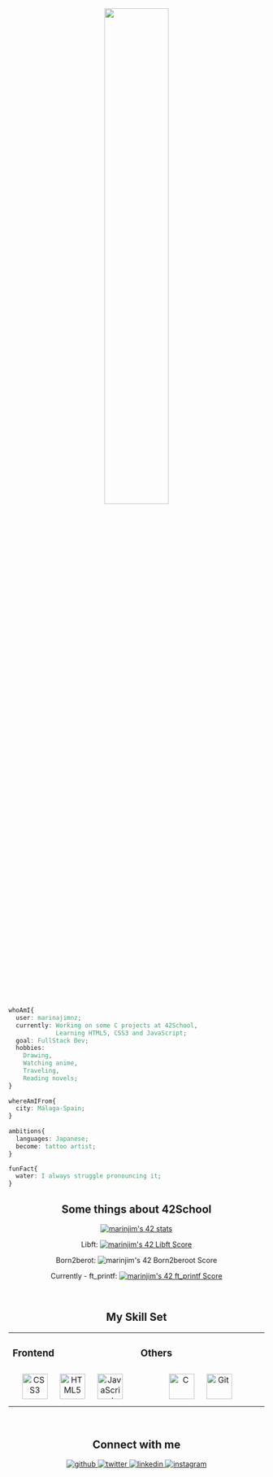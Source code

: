 <div align="center">
<img src="https://rishavanand.github.io/static/images/greetings.gif" align="center" style="width: 50%" />
  
</div>

````CSS
whoAmI{
  user: marinajimnz;
  currently: Working on some C projects at 42School,
             Learning HTML5, CSS3 and JavaScript;
  goal: FullStack Dev;
  hobbies:
    Drawing,
    Watching anime,
    Traveling,
    Reading novels;
}
   
whereAmIFrom{
  city: Málaga-Spain;
}
   
ambitions{
  languages: Japanese;
  become: tattoo artist;
}

funFact{
  water: I always struggle pronouncing it;
}

````


</td></tr></table>  
<div align="center">  
  
## Some things about 42School

  
[![marinjim's 42 stats](https://badge42.vercel.app/api/v2/clamekn1x00350gidanxmk9bz/stats?cursusId=21&coalitionId=274)](https://github.com/JaeSeoKim/badge42)
  
Libft: [![marinjim's 42 Libft Score](https://badge42.vercel.app/api/v2/clamekn1x00350gidanxmk9bz/project/2794226)](https://github.com/marinajimnz/Libft-42Cursus)

Born2berot: ![marinjim's 42 Born2beroot Score](https://badge42.vercel.app/api/v2/clamekn1x00350gidanxmk9bz/project/2838132)
  
Currently - ft_printf: [![marinjim's 42 ft_printf Score](https://badge42.vercel.app/api/v2/clamekn1x00350gidanxmk9bz/project/2842774)](https://github.com/marinajimnz/ft_printf-42Cursus)
  
<br/>  


## My Skill Set  
<table><tr><td valign="top" width="33%">



### Frontend  
<div align="center">  
<a href="https://www.w3schools.com/css/" target="_blank"><img style="margin: 10px" src="https://profilinator.rishav.dev/skills-assets/css3-original-wordmark.svg" alt="CSS3" height="50" /></a>  
<a href="https://en.wikipedia.org/wiki/HTML5" target="_blank"><img style="margin: 10px" src="https://profilinator.rishav.dev/skills-assets/html5-original-wordmark.svg" alt="HTML5" height="50" /></a>  
<a href="https://www.javascript.com/" target="_blank"><img style="margin: 10px" src="https://profilinator.rishav.dev/skills-assets/javascript-original.svg" alt="JavaScript" height="50" /></a>  
</div>

</td><td valign="top" width="33%">



### Others  
<div align="center">  
<a href="https://www.cprogramming.com/" target="_blank"><img style="margin: 10px" src="https://profilinator.rishav.dev/skills-assets/c-original.svg" alt="C" height="50" /></a>  
<a href="https://github.com/" target="_blank"><img style="margin: 10px" src="https://profilinator.rishav.dev/skills-assets/git-scm-icon.svg" alt="Git" height="50" /></a>  
</div>

</td></tr></table>  

<br/>  


## Connect with me  
<div align="center">
<a href="https://github.com/marinajimnz" target="_blank">
<img src=https://img.shields.io/badge/github-%2324292e.svg?&style=for-the-badge&logo=github&logoColor=white alt=github style="margin-bottom: 5px;" />
</a>
<a href="https://twitter.com/marinajimnz" target="_blank">
<img src=https://img.shields.io/badge/twitter-%2300acee.svg?&style=for-the-badge&logo=twitter&logoColor=white alt=twitter style="margin-bottom: 5px;" />
</a>
<a href="https://linkedin.com/in/marina-jimenez-mendez" target="_blank">
<img src=https://img.shields.io/badge/linkedin-%231E77B5.svg?&style=for-the-badge&logo=linkedin&logoColor=white alt=linkedin style="margin-bottom: 5px;" />
</a>
<a href="https://instagram.com/marinart.jimnz" target="_blank">
<img src=https://img.shields.io/badge/instagram-%23000000.svg?&style=for-the-badge&logo=instagram&logoColor=white alt=instagram style="margin-bottom: 5px;" />
</a>  
</div>  
  

<br/>  
